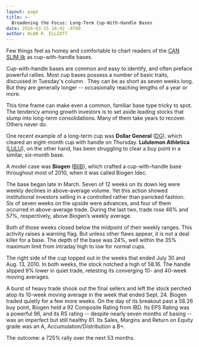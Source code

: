 ```yaml
---
layout: page
title: >-
  Broadening the Focus: Long-Term Cup-With-Handle Bases
date: 2016-03-15 16:42 -0700
author: ALAN R. ELLIOTT
---
```





Few things feel as homey and comfortable to chart readers of the [CAN SLIM ilk](http://education.investors.com/courselandingpage.aspx?id=735749) as cup-with-handle bases.


Cup-with-handle bases are common and easy to identify, and often preface powerful rallies. Most cup bases possess a number of basic traits, discussed in Tuesday's column.  They can be as short as seven weeks long. But they are generally longer -- occasionally reaching lengths of a year or more.


This time frame can make even a common, familiar base type tricky to spot. The tendency among growth investors is to set aside leading stocks that slump into long-term consolidations. Many of them take years to recover. Others never do.


One recent example of a long-term cup was **Dollar General** ([DG](https://research.investors.com/quote.aspx?symbol=DG)), which cleared an eight-month cup with handle on Thursday. **Lululemon Athletica** ([LULU](https://research.investors.com/quote.aspx?symbol=LULU)), on the other hand, has been struggling to clear a buy point in a similar, six-month base.


A model case was **Biogen** ([BIIB](https://research.investors.com/quote.aspx?symbol=BIIB)), which crafted a cup-with-handle base throughout most of 2010, when it was called Biogen Idec.


The base began late in March. Seven of 12 weeks on its down leg were weekly declines in above-average volume. Yet this action showed institutional investors selling in a controlled rather than panicked fashion. Six of seven weeks on the upside were advances, and four of them occurred in above-average trade. During the last two, trade rose 46% and 57%, respectively, above Biogen’s weekly average.


Both of those weeks closed below the midpoint of their weekly ranges. This activity raises a warning flag. But unless other flaws appear, it is not a deal killer for a base. The depth of the base was 24%, well within the 35% maximum limit from intraday high to low for normal cups.


The right side of the cup topped out in the weeks that ended July 30 and Aug. 13, 2010. In both weeks, the stock notched a high of 58.16. The handle slipped 9% lower in quiet trade, retesting its converging 10- and 40-week moving averages.


A burst of heavy trade shook out the final sellers and left the stock perched atop its 10-week moving average in the week that ended Sept. 24. Biogen traded quietly for a few more weeks. On the day of its breakout past a 58.26 buy point, Biogen held a 92 Composite Rating from IBD. Its EPS Rating was a powerful 96, and its RS rating -- despite nearly seven months of basing -- was an imperfect but still healthy 81. Its Sales, Margins and Return on Equity grade was an A, Accumulation/Distribution a B+.


The outcome: a 725% rally over the next 53 months.




